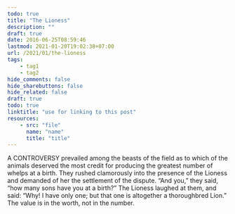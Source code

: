 ```yaml
---
todo: true
title: "The Lioness"
description: ""
draft: true
date: 2016-06-25T08:59:46
lastmod: 2021-01-20T19:02:38+07:00
url: /2021/01/the-lioness
tags:
    - tag1
    - tag2
hide_comments: false
hide_sharebuttons: false
hide_related: false
draft: true
todo: true
linktitle: "use for linking to this post"
resources:
    - src: "file"
      name: "name"
      title: "title"
---
```


A CONTROVERSY prevailed among the beasts of the field as to which of the animals deserved the most credit for producing the greatest number of whelps at a birth. They rushed clamorously into the presence of the Lioness and demanded of her the settlement of the dispute. “And you,” they said, “how many sons have you at a birth?” The Lioness laughed at them, and said: “Why! I have only one; but that one is altogether a thoroughbred Lion.”
The value is in the worth, not in the number.
